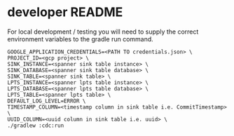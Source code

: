 # developer README

For local development / testing you will need to supply the correct environment
variables to the gradle run command.

```
GOOGLE_APPLICATION_CREDENTIALS=<PATH TO credentials.json> \
PROJECT_ID=<gcp project> \
SINK_INSTANCE=<spanner sink table instance> \
SINK_DATABASE=<spanner sink table database> \
SINK_TABLE=<spanner sink table> \
LPTS_INSTANCE=<spanner lpts table instance> \
LPTS_DATABASE=<spanner lpts table database> \
LPTS_TABLE=<spanner lpts table> \
DEFAULT_LOG_LEVEL=ERROR \
TIMESTAMP_COLUMN=<timestamp column in sink table i.e. CommitTimestamp> \
UUID_COLUMN=<uuid column in sink table i.e. uuid> \
./gradlew :cdc:run
```
